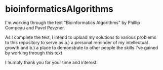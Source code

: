 # bioinformaticsAlgorithms

I'm working through the text "Bioinformatics Algorithms" by Phillip Compeau and Pavel Pevzner. 

As I complete the text, I intend to upload my solutions to various problems to this repository to serve as a.) a personal reminder of my intellectual growth and b.) a place to demonstrate to other people the skills I've gained by working through this text.

I humbly thank you for your time and interest. 
